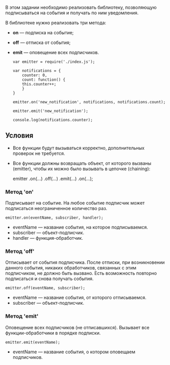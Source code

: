 В этом задании необходимо реализовать библиотеку, позволяющую подписываться на события и получать по ним уведомления.

В библиотеке нужно реализовать три метода:

-   **on** _—_  подписка на событие;
-   **off** _—_  отписка от события;
-   **emit** _—_  оповещение всех подписчиков.

        var emitter = require('./index.js');

        var notifications = {
            counter: 0,
            count: function() {
            this.counter++;
            }
        }

        emitter.on('new_notification', notifications, notifications.count);

        emitter.emit('new_notification');

        console.log(notifications.counter);

## Условия

-   Все функции будут вызываться корректно, дополнительных проверок не требуется.
-   Все функции должны возвращать объект, от которого вызваны (emitter), чтобы их можно было вызывать в цепочке (chaining):

	emitter
	  .on(...)
	  .off(...)
	  .emit(...)
	  .on(...);

### Метод 'on'

Подписывает на событие. На любое событие подписчик может подписаться неограниченное количество раз.

	emitter.on(eventName, subscriber, handler);

-   eventName  _—_  название события, на которое подписываемся.
-   subscriber  _—_  объект-подписчик.
-   handler  _—_  функция-обработчик.

### Метод 'off'

Отписывает от события подписчика. После отписки, при возникновении данного события, никаких обработчиков, связанных с этим подписчиком, не должно быть вызвано. Есть возможность повторно подписаться и снова получать события.

	emitter.off(eventName, subscriber);

-   eventName  _—_  название события, от которого отписываемся.
-   subscriber  _—_  объект-подписчик.

### Метод 'emit'

Оповещение всех подписчиков (не отписавшихся). Вызывает все функции-обработчики в порядке подписки.

	emitter.emit(eventName);

-   eventName  _—_  название события, о котором оповещаем подписчиков.